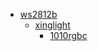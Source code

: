 * [ws2812b](ws2812b)
  * [xinglight](ws2812b/xinglight)
    * [1010rgbc](ws2812b/xinglight/1010rgbc)
